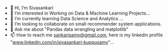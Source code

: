 - 👋 Hi, I’m Sivasankari
- 👀 I’m interested in Working on Data & Machine Learning Projects...
- 🌱 I’m currently learning Data Science and Analytics ...
- 💞️ I’m looking to collaborate on small recommender system applications.
- 💬 Ask me about "Pandas data wrangling and matplotlib"
- 📫 How to reach me sankarisamy@gmail.com, here is my linkedin profile "www.linkedin.com/in/sivasankari-kuppusamy"...

<!---
sivasankari-01/sivasankari-01 is a ✨ special ✨ repository because its `README.md` (this file) appears on your GitHub profile.
You can click the Preview link to take a look at your changes.
--->
